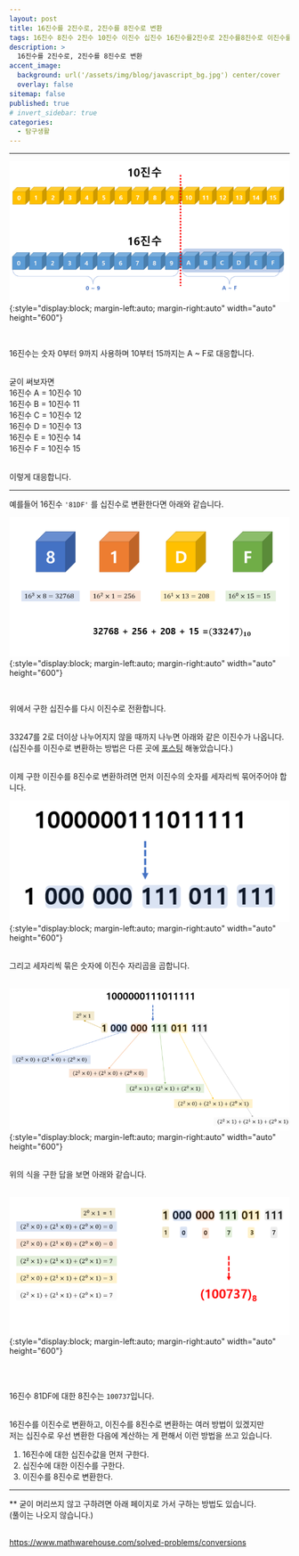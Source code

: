 ```yaml
---
layout: post
title: 16진수를 2진수로, 2진수를 8진수로 변환
tags: 16진수 8진수 2진수 10진수 이진수 십진수 16진수를2진수로 2진수를8진수로 이진수를8진수로변환 진수변환 진수
description: >
  16진수를 2진수로, 2진수를 8진수로 변환
accent_image:
  background: url('/assets/img/blog/javascript_bg.jpg') center/cover
  overlay: false
sitemap: false
published: true
# invert_sidebar: true
categories:
  - 탐구생활
---
```


---

![image1](/assets/img/blog/study/20220613-study-hexadecimal-1.png){:style="display:block; margin-left:auto; margin-right:auto" width="auto" height="600"}

<br>

16진수는 숫자 0부터 9까지 사용하며 10부터 15까지는 A ~ F로 대응합니다.<br><br>

굳이 써보자면<br>
16진수 A = 10진수 10<br>
16진수 B = 10진수 11<br>
16진수 C = 10진수 12<br>
16진수 D = 10진수 13<br>
16진수 E = 10진수 14<br>
16진수 F = 10진수 15<br><br>

이렇게 대응합니다.<br>

---

예를들어 16진수 `'81DF'` 를 십진수로 변환한다면 아래와 같습니다.<br>

![image2](/assets/img/blog/study/20220613-study-hexadecimal-2.png){:style="display:block; margin-left:auto; margin-right:auto" width="auto" height="600"}

<br>

위에서 구한 십진수를 다시 이진수로 전환합니다.<br><br>

33247를 2로 더이상 나누어지지 않을 때까지 나누면 아래와 같은 이진수가 나옵니다.<br>
(십진수를 이진수로 변환하는 방법은 다른 곳에 <a href="https://cinnamoneight26.github.io/study/2022-06-13-study-decimaltobinary" target="_blank">포스팅</a> 해놓았습니다.)<br><br>

이제 구한 이진수를 8진수로 변환하려면 먼저 이진수의 숫자를 세자리씩 묶어주어야 합니다.<br>

![image3](/assets/img/blog/study/20220613-study-hexadecimal-3.png){:style="display:block; margin-left:auto; margin-right:auto" width="auto" height="600"}

<br>
그리고 세자리씩 묶은 숫자에 이진수 자리곱을 곱합니다.<br>
<br>

![image4](/assets/img/blog/study/20220613-study-hexadecimal-4.png){:style="display:block; margin-left:auto; margin-right:auto" width="auto" height="600"}

<br>
위의 식을 구한 답을 보면 아래와 같습니다.<br>
<br>

![image5](/assets/img/blog/study/20220613-study-hexadecimal-5.png){:style="display:block; margin-left:auto; margin-right:auto" width="auto" height="600"}

<br><br>

16진수 81DF에 대한 8진수는 `100737`입니다.<br><br>

16진수를 이진수로 변환하고, 이진수를 8진수로 변환하는 여러 방법이 있겠지만<br>
저는 십진수로 우선 변환한 다음에 계산하는 게 편해서 이런 방법을 쓰고 있습니다.<br>

1. 16진수에 대한 십진수값을 먼저 구한다.
2. 십진수에 대한 이진수를 구한다.
3. 이진수를 8진수로 변환한다.

---

\*\* 굳이 머리쓰지 않고 구하려면 아래 페이지로 가서 구하는 방법도 있습니다.<br>
(풀이는 나오지 않습니다.)<br><br>

<a href="https://www.mathwarehouse.com/solved-problems/conversions" target="_blank">https://www.mathwarehouse.com/solved-problems/conversions</a>
